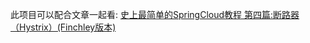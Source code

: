 此项目可以配合文章一起看:
[史上最简单的SpringCloud教程 第四篇:断路器（Hystrix）(Finchley版本)](https://www.fangzhipeng.com/springcloud/2018/08/30/sc-f4-hystrix/)